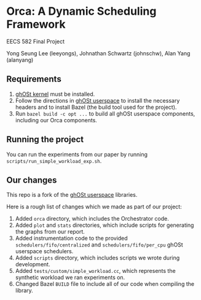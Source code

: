 # Orca: A Dynamic Scheduling Framework

EECS 582 Final Project

Yong Seung Lee (leeyongs), Johnathan Schwartz (johnschw), Alan Yang (alanyang)

## Requirements

1. [ghOSt kernel](https://github.com/google/ghost-kernel) must be installed.
2. Follow the directions in [ghOSt userspace](https://github.com/google/ghost-userspace) to install the necessary headers and to install Bazel (the build tool used for the project).
3. Run `bazel build -c opt ...` to build all ghOSt userspace components, including our Orca components.

## Running the project

You can run the experiments from our paper by running `scripts/run_simple_workload_exp.sh`.

## Our changes

This repo is a fork of the [ghOSt userspace](https://github.com/google/ghost-userspace) libraries.

Here is a rough list of changes which we made as part of our project:

1. Added `orca` directory, which includes the Orchestrator code.
2. Added `plot` and `stats` directories, which include scripts for generating the graphs from our report.
3. Added instrumentation code to the provided `schedulers/fifo/centralized` and `schedulers/fifo/per_cpu` ghOSt userspace schedulers.
4. Added `scripts` directory, which includes scripts we wrote during development.
5. Added `tests/custom/simple_workload.cc`, which represents the synthetic workload we ran experiments on.
6. Changed Bazel `BUILD` file to include all of our code when compiling the library.
